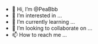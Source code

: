 - 👋 Hi, I’m @PeaBbb
- 👀 I’m interested in ...
- 🌱 I’m currently learning ...
- 💞️ I’m looking to collaborate on ...
- 📫 How to reach me ...

<!---
PeaBbb/PeaBbb is a ✨ special ✨ repository because its `README.md` (this file) appears on your GitHub profile.
You can click the Preview link to take a look at your changes.
--->
